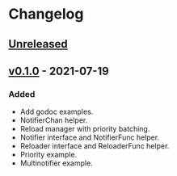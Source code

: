 # Changelog

## [Unreleased]

## [v0.1.0] - 2021-07-19

### Added

- Add godoc examples.
- NotifierChan helper.
- Reload manager with priority batching.
- Notifier interface and NotifierFunc helper.
- Reloader interface and ReloaderFunc helper.
- Priority example.
- Multinotifier example.

[unreleased]: https://github.com/slok/reload/compare/v0.1.0...HEAD
[v0.1.0]: https://github.com/slok/reload/releases/tag/v0.1.0
